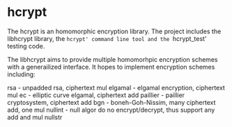 # hcrypt

The hcrypt is an homomorphic encryption library. The project includes the
libhcrypt library, the `hcrypt' command line tool and the `hcrypt_test' testing
code.

The libhcrypt aims to provide multiple homomorhpic encryption schemes with a
generailized interface. It hopes to implement encryption schemes including:

 rsa		- unpadded rsa, ciphertext mul
 elgamal	- elgamal encryption, ciphertext mul
 ec		- elliptic curve elgamal, ciphertext add
 paillier	- paillier cryptosystem, ciphertext add
 bgn		- boneh-Goh-Nissim, many ciphertext add, one mul
 nullint	- null algor do no encrypt/decrypt, thus support any add and mul
 nullstr

